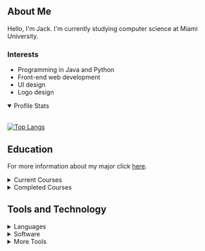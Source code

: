 ## About Me
Hello, I'm Jack. I'm currently studying computer science at Miami University. 
<!--- <img align="right" width="200" src="logo_rounded.svg"> -->

### Interests
- Programming in Java and Python
- Front-end web development
- UI design
- Logo design

<!---
### Goals
-->

<details open>
  <summary>Profile Stats</summary>
  &nbsp;
  <!---
![GitHub stats](https://github-readme-stats.vercel.app/api?username=jackdroach&bg_color=-35,00d7ff,00ff9b&title_color=fff&text_color=fff&show_icons=true&icon_color=fff&hide_border=true)
  -->
  
[![Top Langs](https://github-readme-stats.vercel.app/api/top-langs/?username=jackdroach&bg_color=-35,ff6464,ffa05f&title_color=fff&text_color=fff&hide_border=true&border_radius=10&card_width=300)](https://github.com/anuraghazra/github-readme-stats)
</details>

## Education

For more information about my major click [here](https://www.miamioh.edu/cec/academics/departments/cse/academics/majors/computer-science/index.html).

<details>
  <summary>Current Courses</summary>
  &nbsp;
  
  - [ ] CSE 102
  - [ ] CSE 174
</details>

<details>
  <summary>Completed Courses</summary>
</details>

## Tools and Technology

<details>
  <summary>Languages</summary>
  
  ### Programming
  ![Java](https://img.shields.io/badge/java-%23ED8B00.svg?style=for-the-badge&logo=java&logoColor=white)
![Python](https://img.shields.io/badge/python-3670A0?style=for-the-badge&logo=python&logoColor=ffdd54)
  ### Scripting
  ![CSS3](https://img.shields.io/badge/css3-%231572B6.svg?style=for-the-badge&logo=css3&logoColor=white)
![HTML5](https://img.shields.io/badge/html5-%23E34F26.svg?style=for-the-badge&logo=html5&logoColor=white)
![JavaScript](https://img.shields.io/badge/javascript-%23323330.svg?style=for-the-badge&logo=javascript&logoColor=%23F7DF1E)
![Markdown](https://img.shields.io/badge/markdown-%23000000.svg?style=for-the-badge&logo=markdown&logoColor=white)
</details>

<details>
  <summary>Software</summary>
  
  ### IDEs
  ![IntelliJ IDEA](https://img.shields.io/badge/IntelliJIDEA-000000.svg?style=for-the-badge&logo=intellij-idea&logoColor=white)
![PyCharm](https://img.shields.io/badge/PyCharm-143?style=for-the-badge&logo=pycharm&logoColor=black&color=black&labelColor=green)
![Visual Studio Code](https://img.shields.io/badge/Visual%20Studio%20Code-0078d7.svg?style=for-the-badge&logo=visual-studio-code&logoColor=white)
  ### Design
  ![Adobe After Effects](https://img.shields.io/badge/Adobe%20After%20Effects-9999FF.svg?style=for-the-badge&logo=Adobe%20After%20Effects&logoColor=white)
![Adobe Illustrator](https://img.shields.io/badge/adobe%20illustrator-%23FF9A00.svg?style=for-the-badge&logo=adobeillustrator&logoColor=white)
![Adobe Lightroom](https://img.shields.io/badge/Adobe%20Lightroom-31A8FF.svg?style=for-the-badge&logo=Adobe%20Lightroom&logoColor=white)
![Adobe Photoshop](https://img.shields.io/badge/Adobe%20Photoshop-%2331A8FF.svg?style=for-the-badge&logo=adobephotoshop&logoColor=white)
![Adobe XD](https://img.shields.io/badge/Adobe%20XD-470137?style=for-the-badge&logo=Adobe%20XD&logoColor=#FF61F6)
</details>

<details>
  <summary>More Tools</summary>
  &nbsp;
  
  ![Apache Maven](https://img.shields.io/badge/Apache%20Maven-C71A36?style=for-the-badge&logo=Apache%20Maven&logoColor=white)
![Arch](https://img.shields.io/badge/Arch%20Linux-1793D1?logo=arch-linux&logoColor=fff&style=for-the-badge)
![AWS](https://img.shields.io/badge/AWS-%23FF9900.svg?style=for-the-badge&logo=amazon-aws&logoColor=white)
![Git](https://img.shields.io/badge/git-%23F05033.svg?style=for-the-badge&logo=git&logoColor=white)
![GitHub](https://img.shields.io/badge/github-%23121011.svg?style=for-the-badge&logo=github&logoColor=white)
![GitHub Actions](https://img.shields.io/badge/githubactions-%232671E5.svg?style=for-the-badge&logo=githubactions&logoColor=white)
![Google Cloud](https://img.shields.io/badge/GoogleCloud-%234285F4.svg?style=for-the-badge&logo=google-cloud&logoColor=white)
![Gradle](https://img.shields.io/badge/Gradle-02303A.svg?style=for-the-badge&logo=Gradle&logoColor=white)
![NPM](https://img.shields.io/badge/NPM-%23000000.svg?style=for-the-badge&logo=npm&logoColor=white)
![NodeJS](https://img.shields.io/badge/node.js-6DA55F?style=for-the-badge&logo=node.js&logoColor=white)
![Ubuntu](https://img.shields.io/badge/Ubuntu-E95420?style=for-the-badge&logo=ubuntu&logoColor=white)
</details>
